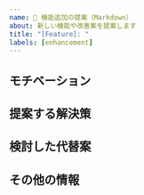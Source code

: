 ```yaml
---
name: 🌟 機能追加の提案（Markdown）
about: 新しい機能や改善案を提案します
title: "[Feature]: "
labels: [enhancement]
---
```


## モチベーション

<!-- 解決したい課題は何ですか？
     例：毎回テンプレートを手動で設定するのが面倒です。 -->

## 提案する解決策

<!-- どのような解決策を望んでいますか？
     例：CLIコマンドでテンプレートを対象のリポジトリにコピーできるようにする。 -->

## 検討した代替案

<!-- 他に検討した解決策や回避策があれば記述してください。 -->

## その他の情報

<!-- 関連する情報（Issue、スクリーンショット、モックアップなど）があれば記述してください。 -->
